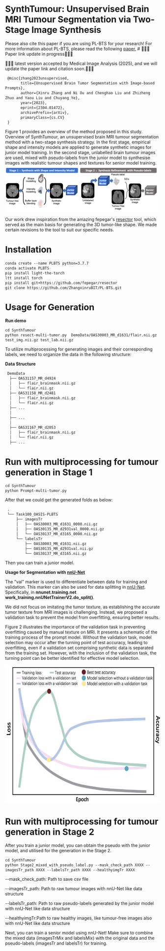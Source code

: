 # SynthTumour: Unsupervised Brain MRI Tumour Segmentation via Two-Stage Image Synthesis

Please also cite this paper if you are using PL-BTS for your research! For more information about PL-BTS, please read the following [paper](https://arxiv.org/abs/2304.01472), # 
🚧🚧🚧  Paper link update in progress🚧🚧🚧 

🚧🚧🚧 latest version accepted by Medical Image Analysis (2025), and we will update the paper link and citation soon.🚧🚧🚧 

     @misc{zhang2023unsupervised,
           title={Unsupervised Brain Tumor Segmentation with Image-based Prompts}, 
           author={Xinru Zhang and Ni Ou and Chenghao Liu and Zhizheng Zhuo and Yaou Liu and Chuyang Ye},
           year={2023},
           eprint={2304.01472},
           archivePrefix={arXiv},
           primaryClass={cs.CV}
     }


Figure 1 provides an overview of the method proposed in this study. Overview of SynthTumour, an unsupervised brain MRI tumour segmentation method with a two-stage synthesis strategy. In the first stage, empirical shape and intensity models are applied to generate synthetic images for junior model training. In the second stage, unlabelled brain tumour images are used, mixed with pseudo-labels from the junior model to synthesise images with realistic tumour shapes and textures for senior model training.
![image](Figs/Overview.png)


Our work drew inspiration from the amazing fepegar's [resector](https://github.com/fepegar/resector) tool, which served as the main basis for generating the 3D tumor-like shape. We made certain revisions to the tool to suit our specific needs.
# Installation
```
conda create --name PLBTS python=3.7.7
conda activate PLBTS
pip install light-the-torch
ltt install torch
pip install git+https://github.com/fepegar/resector
git clone https://github.com/ZhangxinruBIT/PL-BTS.git
```

# Usage for Generation
**Run demo**
```
cd SynthTumour
python resect-multi-tumor.py  DemoData/OAS30003_MR_d1631/flair.nii.gz test_img.nii.gz test_lab.nii.gz

```

To utilize multiprocessing for generating images and their corresponding labels, we need to organize the data in the following structure: 


**Data Structure**


     DemoData
      ├── OAS31157_MR_d4924
      │   ├── flair_brainmask.nii.gz
      │   └── flair.nii.gz
      ├── OAS31158_MR_d2481
      │   ├── flair_brainmask.nii.gz
      │   └── flair.nii.gz
      ├── ...
      │    
      ├── ...
      │   
      ├── OAS31167_MR_d2053
      │   ├── flair_brainmask.nii.gz
      │   └── flair.nii.gz
      ├── ...
    
# Run with multiprocessing for tumour generation in Stage 1
```
cd SynthTumour
python Prompt-multi-tumor.py

```

After that we could get the generated folds as below:

     .
     └── Task100_OASIS-PLBTS
         ├── imagesTr
         │   ├── OAS30003_MR_d1631_0000.nii.gz
         │   ├── OAS30135_MR_d2931val_0000.nii.gz
         │   └── OAS30137_MR_d3165_0000.nii.gz
         └── labelsTr
             ├── OAS30003_MR_d1631.nii.gz
             ├── OAS30135_MR_d2931val.nii.gz
             └── OAS30137_MR_d3165.nii.gz
Then you can train a junior model.

**Usage for Segmentation with [nnU-Net](https://github.com/MIC-DKFZ/nnUNet.git)**

The "val" marker is used to differentiate between data for training and validation. This marker can also be used for data splitting in [nnU-Net](https://github.com/MIC-DKFZ/nnUNet.git). Specifically, in **nnunet.training.net work_training.nnUNetTrainerV2.do_split()**.

We did not focus on imitating the tumor texture, as establishing the accurate tumor texture from MRI images is challenging. Instead, we proposed a validation task to prevent the model from overfitting, ensuring better results.

Figure 2 illustrates the importance of the validation task in preventing overfitting caused by manual texture on MRI. It presents a schematic of the training process of the prompt model. Without the validation task, model selection may occur after the turning point of test accuracy, leading to overfitting, even if a validation set comprising synthetic data is separated from the training set. However, with the inclusion of the validation task, the turning point can be better identified for effective model selection.
<div align=center><img width="650" height="450" src="Figs/loss.png"/></div>

# Run with multiprocessing for tumour generation in Stage 2
After you train a junior model, you can obtain the pseudo with the junior model, and utilised for the generation in the Stage 2.

```
cd SynthTumour
python Stage2_mixed_with_pseudo_label.py --mask_check_path XXXX --imagesTr_path XXXX --labelsTr_path XXXX --healthyimgTr XXXX 
```
--mask_check_path: Path to save csv file

--imagesTr_path: Path to raw tumour images with nnU-Net like data structure

--labelsTr_path: Path to raw pseudo-labels generated by the junior model with nnU-Net like data structure

--healthyimgTr:Path to raw healthy images, like tumour-free images also with nnU-Net like data structure

Next, you can train a senior model using nnU-Net! Make sure to combine the mixed data (imagesTrMix and labelsMix) with the original data and the pseudo-labels (imagesTr and labelsTr) for training.





